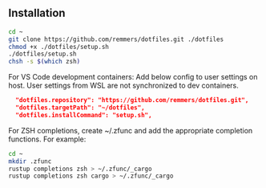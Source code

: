 Installation
------------

``` bash
cd ~
git clone https://github.com/remmers/dotfiles.git ./dotfiles
chmod +x ./dotfiles/setup.sh
./dotfiles/setup.sh
chsh -s $(which zsh)
```

For VS Code development containers: Add below config to user settings on host. User settings from WSL are not synchronized to dev containers.

``` json
  "dotfiles.repository": "https://github.com/remmers/dotfiles.git",
  "dotfiles.targetPath": "~/dotfiles",
  "dotfiles.installCommand": "setup.sh",
```

For ZSH completions, create ~/.zfunc and add the appropriate completion functions. For example:

``` bash
cd ~
mkdir .zfunc
rustup completions zsh > ~/.zfunc/_cargo 
rustup completions zsh cargo > ~/.zfunc/_cargo 
```
